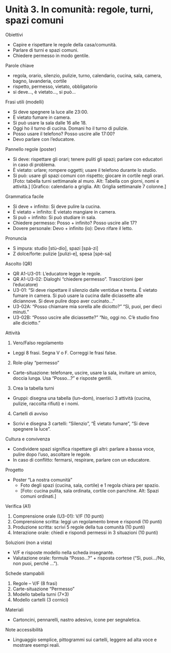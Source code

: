 # Unità 3. In comunità: regole, turni, spazi comuni
Obiettivi
- Capire e rispettare le regole della casa/comunità.
- Parlare di turni e spazi comuni.
- Chiedere permesso in modo gentile.

Parole chiave
- regola, orario, silenzio, pulizie, turno, calendario, cucina, sala, camera, bagno, lavanderia, cortile
- rispetto, permesso, vietato, obbligatorio
- si deve…, è vietato…, si può…

Frasi utili (modelli)
- Si deve spegnere la luce alle 23:00.
- È vietato fumare in camera.
- Si può usare la sala dalle 16 alle 18.
- Oggi ho il turno di cucina. Domani ho il turno di pulizie.
- Posso usare il telefono? Posso uscire alle 17:00?
- Devo parlare con l’educatore.

Pannello regole (poster)
- Si deve: rispettare gli orari; tenere puliti gli spazi; parlare con educatori in caso di problema.
- È vietato: urlare; rompere oggetti; usare il telefono durante lo studio.
- Si può: usare gli spazi comuni con rispetto; giocare in cortile negli orari.
[Foto: tabella turni settimanale al muro. Alt: Tabella con giorni, nomi e attività.]
[Grafico: calendario a griglia. Alt: Griglia settimanale 7 colonne.]

Grammatica facile
- Si deve + infinito: Si deve pulire la cucina.
- È vietato + infinito: È vietato mangiare in camera.
- Si può + infinito: Si può studiare in sala.
- Chiedere permesso: Posso + infinito? Posso uscire alle 17?
- Dovere personale: Devo + infinito (io): Devo rifare il letto.

Pronuncia
- S impura: studio [stù-dio], spazi [spà-zi]
- Z dolce/forte: pulizie [pulizì-e], spesa [spè-sa]

Ascolto (QR)
- QR A1-U3-01: L’educatore legge le regole.
- QR A1-U3-02: Dialoghi “chiedere permesso”.
Trascrizioni (per l’educatore)
- U3-01: “Si deve rispettare il silenzio dalle ventidue e trenta. È vietato fumare in camera. Si può usare la cucina dalle diciassette alle diciannove. Si deve pulire dopo aver cucinato…”
- U3-02A: “Posso chiamare mia sorella alle diciotto?” “Sì, puoi, per dieci minuti.”
- U3-02B: “Posso uscire alle diciassette?” “No, oggi no. C’è studio fino alle diciotto.”

Attività
1) Vero/Falso regolamento
- Leggi 8 frasi. Segna V o F. Correggi le frasi false.
2) Role-play “permesso”
- Carte-situazione: telefonare, uscire, usare la sala, invitare un amico, doccia lunga. Usa “Posso…?” e risposte gentili.
3) Crea la tabella turni
- Gruppi: disegna una tabella (lun–dom), inserisci 3 attività (cucina, pulizie, raccolta rifiuti) e i nomi.
4) Cartelli di avviso
- Scrivi e disegna 3 cartelli: “Silenzio”, “È vietato fumare”, “Si deve spegnere la luce”.

Cultura e convivenza
- Condividere spazi significa rispettare gli altri: parlare a bassa voce, pulire dopo l’uso, ascoltare le regole.
- In caso di conflitto: fermarsi, respirare, parlare con un educatore.

Progetto
- Poster “La nostra comunità”
  - Foto degli spazi (cucina, sala, cortile) e 1 regola chiara per spazio.
  - [Foto: cucina pulita, sala ordinata, cortile con panchine. Alt: Spazi comuni ordinati.]

Verifica (A1)
1) Comprensione orale (U3-01): V/F (10 punti)
2) Comprensione scritta: leggi un regolamento breve e rispondi (10 punti)
3) Produzione scritta: scrivi 5 regole della tua comunità (10 punti)
4) Interazione orale: chiedi e rispondi permessi in 3 situazioni (10 punti)

Soluzioni (non a vista)
- V/F e risposte modello nella scheda insegnante.
- Valutazione orale: formula “Posso…?” + risposta cortese (“Sì, puoi…/No, non puoi, perché …”).

Schede stampabili
1) Regole – V/F (8 frasi)
2) Carte-situazione “Permesso”
3) Modello tabella turni (7×3)
4) Modello cartelli (3 cornici)

Materiali
- Cartoncini, pennarelli, nastro adesivo, icone per segnaletica.

Note accessibilità
- Linguaggio semplice, pittogrammi sui cartelli, leggere ad alta voce e mostrare esempi reali.
